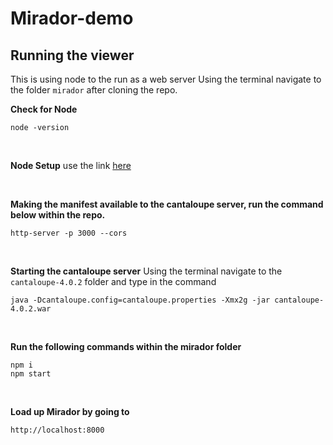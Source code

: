 # Mirador-demo

## Running the viewer
This is using node to the run as a web server
Using the terminal navigate to the folder `mirador` after cloning the repo.

**Check for Node**
````
node -version
````

<br>

**Node Setup**
use the link [here](http://ronallo.com/iiif-workshop-new/preparation/web-server.html#node)

<br>

**Making the manifest available to the cantaloupe server, run the command below within the repo.**
````
http-server -p 3000 --cors
````

<br>

**Starting the cantaloupe server**
Using the terminal navigate to the `cantaloupe-4.0.2` folder and type in the command
````
java -Dcantaloupe.config=cantaloupe.properties -Xmx2g -jar cantaloupe-4.0.2.war
````

<br>

**Run the following commands within the mirador folder**
````
npm i
npm start
````

<br>

**Load up Mirador by going to**
````
http://localhost:8000
````
